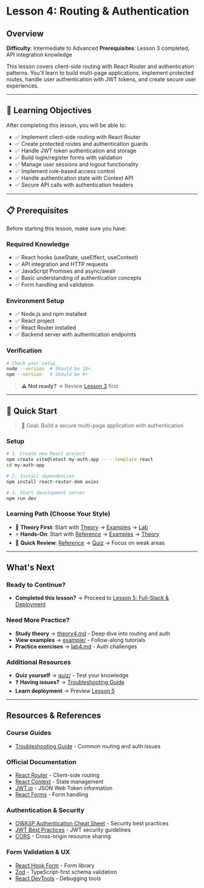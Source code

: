 # Lesson 4: Routing & Authentication

## Overview

**Difficulty**: Intermediate to Advanced
**Prerequisites**: Lesson 3 completed, API integration knowledge

This lesson covers client-side routing with React Router and authentication patterns. You'll learn to build multi-page applications, implement protected routes, handle user authentication with JWT tokens, and create secure user experiences.

---

## 🎯 Learning Objectives

After completing this lesson, you will be able to:

- ✅ Implement client-side routing with React Router
- ✅ Create protected routes and authentication guards
- ✅ Handle JWT token authentication and storage
- ✅ Build login/register forms with validation
- ✅ Manage user sessions and logout functionality
- ✅ Implement role-based access control
- ✅ Handle authentication state with Context API
- ✅ Secure API calls with authentication headers

---

## 📋 Prerequisites

Before starting this lesson, make sure you have:

### Required Knowledge
- ✅ React hooks (useState, useEffect, useContext)
- ✅ API integration and HTTP requests
- ✅ JavaScript Promises and async/await
- ✅ Basic understanding of authentication concepts
- ✅ Form handling and validation

### Environment Setup
- ✅ Node.js and npm installed
- ✅ React project
- ✅ React Router installed
- ✅ Backend server with authentication endpoints

### Verification
```bash
# Check your setup
node --version  # Should be 18+
npm --version   # Should be 9+
```

> **⚠️ Not ready?** → Review [Lesson 3](../lesson3-api-data/) first

---

## 🚀 Quick Start

> 🎯 Goal: Build a secure multi-page application with authentication

### Setup
```bash
# 1. Create new React project
npm create vite@latest my-auth-app -- --template react
cd my-auth-app

# 2. Install dependencies
npm install react-router-dom axios

# 3. Start development server
npm run dev
```

### Learning Path (Choose Your Style)
- 📖 **Theory First**: Start with [Theory](./theory/theory4.md) → [Examples](./example/) → [Lab](./lab/lab4.md)
- ⚡ **Hands-On**: Start with [Reference](./reference/) → [Examples](./example/) → [Theory](./theory/theory4.md)
- 🎯 **Quick Review**: [Reference](./reference/) → [Quiz](./quiz/quiz4.html) → Focus on weak areas

---

## What's Next

### Ready to Continue?
- **Completed this lesson?** → Proceed to [Lesson 5: Full-Stack & Deployment](../lesson5-fullstack-deployment/)

### Need More Practice?
- **Study theory** → [theory4.md](./theory/theory4.md) - Deep dive into routing and auth
- **View examples** → [example/](./example/) - Follow-along tutorials
- **Practice exercises** → [lab4.md](./lab/lab4.md) - Auth challenges

### Additional Resources
- **Quiz yourself** → [quiz/](./quiz/) - Test your knowledge
- ❓ **Having issues?** → [Troubleshooting Guide](../extras/troubleshooting_guide.md)
- **Learn deployment** → Preview [Lesson 5](../lesson5-fullstack-deployment/)

---

## Resources & References

### Course Guides
- [Troubleshooting Guide](../extras/troubleshooting_guide.md) - Common routing and auth issues

### Official Documentation
- [React Router](https://reactrouter.com/) - Client-side routing
- [React Context](https://react.dev/reference/react/useContext) - State management
- [JWT.io](https://jwt.io/) - JSON Web Token information
- [React Forms](https://react.dev/reference/react-dom/components/form) - Form handling

### Authentication & Security
- [OWASP Authentication Cheat Sheet](https://cheatsheetseries.owasp.org/cheatsheets/Authentication_Cheat_Sheet.html) - Security best practices
- [JWT Best Practices](https://tools.ietf.org/html/rfc8725) - JWT security guidelines
- [CORS](https://developer.mozilla.org/en-US/docs/Web/HTTP/CORS) - Cross-origin resource sharing

### Form Validation & UX
- [React Hook Form](https://react-hook-form.com/) - Form library
- [Zod](https://zod.dev/) - TypeScript-first schema validation
- [React DevTools](https://react.dev/learn/react-developer-tools) - Debugging tools